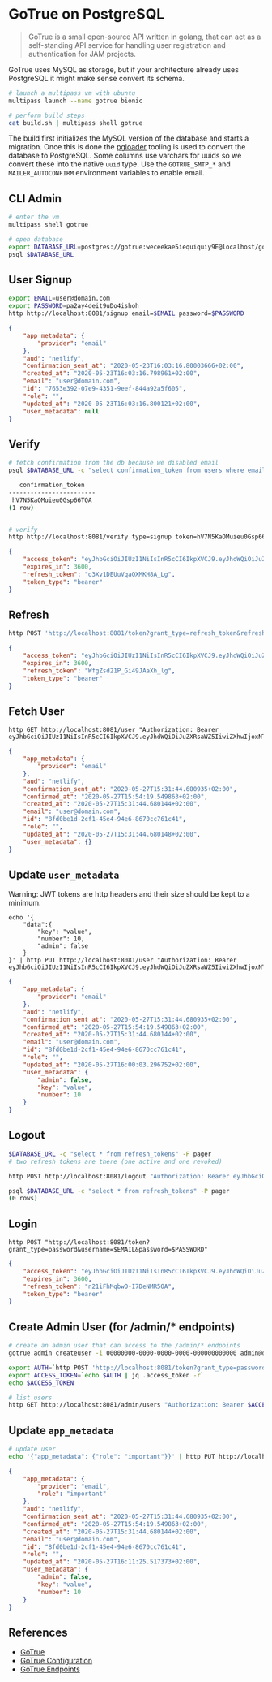 # GoTrue on PostgreSQL

> GoTrue is a small open-source API written in golang, that can act as a self-standing
> API service for handling user registration and authentication for JAM projects.

GoTrue uses MySQL as storage, but if your architecture already uses PostgreSQL it might
make sense convert its schema.

```bash
# launch a multipass vm with ubuntu
multipass launch --name gotrue bionic

# perform build steps
cat build.sh | multipass shell gotrue
```

The build first initializes the MySQL version of the database and starts a migration.
Once this is done the [pgloader](https://pgloader.io/) tooling is used to convert the database to PostgreSQL.
Some columns use varchars for uuids so we convert these into the native `uuid` type.
Use the `GOTRUE_SMTP_*` and `MAILER_AUTOCONFIRM` environment variables to enable email.

## CLI Admin

```bash
# enter the vm
multipass shell gotrue

# open database
export DATABASE_URL=postgres://gotrue:weceekae5iequiquiy9E@localhost/gotrue
psql $DATABASE_URL
```

## User Signup

```bash
export EMAIL=user@domain.com
export PASSWORD=pa2ay4deit9uDo4ishoh
http http://localhost:8081/signup email=$EMAIL password=$PASSWORD
```

```json
{
    "app_metadata": {
        "provider": "email"
    },
    "aud": "netlify",
    "confirmation_sent_at": "2020-05-23T16:03:16.80003666+02:00",
    "created_at": "2020-05-23T16:03:16.798961+02:00",
    "email": "user@domain.com",
    "id": "7653e392-07e9-4351-9eef-844a92a5f605",
    "role": "",
    "updated_at": "2020-05-23T16:03:16.800121+02:00",
    "user_metadata": null
}
```

## Verify

```bash
# fetch confirmation from the db because we disabled email
psql $DATABASE_URL -c "select confirmation_token from users where email='$EMAIL'"

   confirmation_token
------------------------
 hV7N5KaOMuieu0Gsp66TQA
(1 row)


# verify
http http://localhost:8081/verify type=signup token=hV7N5KaOMuieu0Gsp66TQA
```

```json
{
    "access_token": "eyJhbGciOiJIUzI1NiIsInR5cCI6IkpXVCJ9.eyJhdWQiOiJuZXRsaWZ5IiwiZXhwIjoxNTkwNTkxMjU5LCJzdWIiOiI4ZmQwYmUxZC0yY2YxLTQ1ZTQtOTRlNi04NjcwY2M3NjFjNDEiLCJlbWFpbCI6InVzZXJAZG9tYWluLmNvbSIsImFwcF9tZXRhZGF0YSI6eyJwcm92aWRlciI6ImVtYWlsIn0sInVzZXJfbWV0YWRhdGEiOnt9fQ.jPIPO-YgBzMwLL-ex5w-8JU9am3IDI6k01uhbtNH0ck",
    "expires_in": 3600,
    "refresh_token": "o3Xv1DEUuVqaQXMKH8A_Lg",
    "token_type": "bearer"
}
```

## Refresh

```bash
http POST 'http://localhost:8081/token?grant_type=refresh_token&refresh_token=o3Xv1DEUuVqaQXMKH8A_Lg'
```

```json
{
    "access_token": "eyJhbGciOiJIUzI1NiIsInR5cCI6IkpXVCJ9.eyJhdWQiOiJuZXRsaWZ5IiwiZXhwIjoxNTkwNTkxNDEzLCJzdWIiOiI4ZmQwYmUxZC0yY2YxLTQ1ZTQtOTRlNi04NjcwY2M3NjFjNDEiLCJlbWFpbCI6InVzZXJAZG9tYWluLmNvbSIsImFwcF9tZXRhZGF0YSI6eyJwcm92aWRlciI6ImVtYWlsIn0sInVzZXJfbWV0YWRhdGEiOnt9fQ.BdUZazs_nAQfTMcWSXen2wEBtLZzpLVQxVCwiMJ8MM0",
    "expires_in": 3600,
    "refresh_token": "WfgZsd21P_Gi49JAaXh_lg",
    "token_type": "bearer"
}
```

## Fetch User

```
http GET http://localhost:8081/user "Authorization: Bearer eyJhbGciOiJIUzI1NiIsInR5cCI6IkpXVCJ9.eyJhdWQiOiJuZXRsaWZ5IiwiZXhwIjoxNTkwNTkxNDEzLCJzdWIiOiI4ZmQwYmUxZC0yY2YxLTQ1ZTQtOTRlNi04NjcwY2M3NjFjNDEiLCJlbWFpbCI6InVzZXJAZG9tYWluLmNvbSIsImFwcF9tZXRhZGF0YSI6eyJwcm92aWRlciI6ImVtYWlsIn0sInVzZXJfbWV0YWRhdGEiOnt9fQ.BdUZazs_nAQfTMcWSXen2wEBtLZzpLVQxVCwiMJ8MM0"
```

```json
{
    "app_metadata": {
        "provider": "email"
    },
    "aud": "netlify",
    "confirmation_sent_at": "2020-05-27T15:31:44.680935+02:00",
    "confirmed_at": "2020-05-27T15:54:19.549863+02:00",
    "created_at": "2020-05-27T15:31:44.680144+02:00",
    "email": "user@domain.com",
    "id": "8fd0be1d-2cf1-45e4-94e6-8670cc761c41",
    "role": "",
    "updated_at": "2020-05-27T15:31:44.680148+02:00",
    "user_metadata": {}
}
```

## Update `user_metadata`

Warning: JWT tokens are http headers and their size should be kept to a minimum.

```
echo '{
    "data":{
        "key": "value",
        "number": 10,
        "admin": false
    }
}' | http PUT http://localhost:8081/user "Authorization: Bearer eyJhbGciOiJIUzI1NiIsInR5cCI6IkpXVCJ9.eyJhdWQiOiJuZXRsaWZ5IiwiZXhwIjoxNTkwNTkxNDEzLCJzdWIiOiI4ZmQwYmUxZC0yY2YxLTQ1ZTQtOTRlNi04NjcwY2M3NjFjNDEiLCJlbWFpbCI6InVzZXJAZG9tYWluLmNvbSIsImFwcF9tZXRhZGF0YSI6eyJwcm92aWRlciI6ImVtYWlsIn0sInVzZXJfbWV0YWRhdGEiOnt9fQ.BdUZazs_nAQfTMcWSXen2wEBtLZzpLVQxVCwiMJ8MM0"
```

```json
{
    "app_metadata": {
        "provider": "email"
    },
    "aud": "netlify",
    "confirmation_sent_at": "2020-05-27T15:31:44.680935+02:00",
    "confirmed_at": "2020-05-27T15:54:19.549863+02:00",
    "created_at": "2020-05-27T15:31:44.680144+02:00",
    "email": "user@domain.com",
    "id": "8fd0be1d-2cf1-45e4-94e6-8670cc761c41",
    "role": "",
    "updated_at": "2020-05-27T16:00:03.296752+02:00",
    "user_metadata": {
        "admin": false,
        "key": "value",
        "number": 10
    }
}
```

## Logout

```bash
$DATABASE_URL -c "select * from refresh_tokens" -P pager
# two refresh tokens are there (one active and one revoked)

http POST http://localhost:8081/logout "Authorization: Bearer eyJhbGciOiJIUzI1NiIsInR5cCI6IkpXVCJ9.eyJhdWQiOiJuZXRsaWZ5IiwiZXhwIjoxNTkwNTkxNDEzLCJzdWIiOiI4ZmQwYmUxZC0yY2YxLTQ1ZTQtOTRlNi04NjcwY2M3NjFjNDEiLCJlbWFpbCI6InVzZXJAZG9tYWluLmNvbSIsImFwcF9tZXRhZGF0YSI6eyJwcm92aWRlciI6ImVtYWlsIn0sInVzZXJfbWV0YWRhdGEiOnt9fQ.BdUZazs_nAQfTMcWSXen2wEBtLZzpLVQxVCwiMJ8MM0"

psql $DATABASE_URL -c "select * from refresh_tokens" -P pager
(0 rows)
```

## Login

```
http POST "http://localhost:8081/token?grant_type=password&username=$EMAIL&password=$PASSWORD"
```

```json
{
    "access_token": "eyJhbGciOiJIUzI1NiIsInR5cCI6IkpXVCJ9.eyJhdWQiOiJuZXRsaWZ5IiwiZXhwIjoxNTkwNTkyMDEzLCJzdWIiOiI4ZmQwYmUxZC0yY2YxLTQ1ZTQtOTRlNi04NjcwY2M3NjFjNDEiLCJlbWFpbCI6InVzZXJAZG9tYWluLmNvbSIsImFwcF9tZXRhZGF0YSI6eyJwcm92aWRlciI6ImVtYWlsIn0sInVzZXJfbWV0YWRhdGEiOnsiYWRtaW4iOmZhbHNlLCJrZXkiOiJ2YWx1ZSIsIm51bWJlciI6MTB9fQ.uBEhxR-v4bs9Jad2LCYV9ANXh9WoCYrHsiE3O4Y50Wo",
    "expires_in": 3600,
    "refresh_token": "n21iFhMqbwO-I7DeNMR5OA",
    "token_type": "bearer"
}
```

## Create Admin User (for /admin/* endpoints)

```bash
# create an admin user that can access to the /admin/* endpoints
gotrue admin createuser -i 00000000-0000-0000-0000-000000000000 admin@domain.com pa2ay4deit9uDo4ishoh --admin --confirm
```

```bash
export AUTH=`http POST 'http://localhost:8081/token?grant_type=password&username=admin@domain.com&password=pa2ay4deit9uDo4ishoh'`
export ACCESS_TOKEN=`echo $AUTH | jq .access_token -r`
echo $ACCESS_TOKEN

# list users
http GET http://localhost:8081/admin/users "Authorization: Bearer $ACCESS_TOKEN"
```

## Update `app_metadata`

```bash
# update user
echo '{"app_metadata": {"role": "important"}}' | http PUT http://localhost:8081/admin/users/8fd0be1d-2cf1-45e4-94e6-8670cc761c41 "Authorization: Bearer $ACCESS_TOKEN"
```

```json
{
    "app_metadata": {
        "provider": "email",
        "role": "important"
    },
    "aud": "netlify",
    "confirmation_sent_at": "2020-05-27T15:31:44.680935+02:00",
    "confirmed_at": "2020-05-27T15:54:19.549863+02:00",
    "created_at": "2020-05-27T15:31:44.680144+02:00",
    "email": "user@domain.com",
    "id": "8fd0be1d-2cf1-45e4-94e6-8670cc761c41",
    "role": "",
    "updated_at": "2020-05-27T16:11:25.517373+02:00",
    "user_metadata": {
        "admin": false,
        "key": "value",
        "number": 10
    }
}
```

## References

- [GoTrue](https://github.com/netlify/gotrue)
- [GoTrue Configuration](https://github.com/netlify/gotrue#configuration)
- [GoTrue Endpoints](https://github.com/netlify/gotrue#endpoints)
